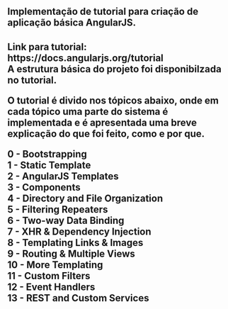 <h2>Implementação de tutorial para criação de aplicação básica AngularJS.<h2>

<p>Link para tutorial: https://docs.angularjs.org/tutorial</br>
A estrutura básica do projeto foi disponibilzada no tutorial.<p>

<p>O tutorial é divido nos tópicos abaixo, onde em cada tópico uma parte do sistema é implementada e é apresentada uma breve explicação do que foi feito, como e por que.</p>

0 - Bootstrapping</br>
1 - Static Template</br>
2 - AngularJS Templates</br>
3 - Components</br>
4 - Directory and File Organization</br>
5 - Filtering Repeaters</br>
6 - Two-way Data Binding</br>
7 - XHR & Dependency Injection</br>
8 - Templating Links & Images</br>
9 - Routing & Multiple Views</br>
10 - More Templating</br>
11 - Custom Filters</br>
12 - Event Handlers</br>
13 - REST and Custom Services
